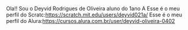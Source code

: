 Ola!! Sou o Deyvid Rodrigues de Oliveira aluno do 1ano A
Esse é o meu perfil do Scratc:https://scratch.mit.edu/users/deyvid021a/
Esse é o meu perfil do Alura:https://cursos.alura.com.br/user/deyvid-oliveira-0402
